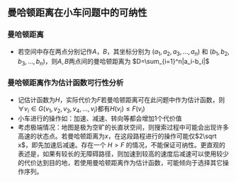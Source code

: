 ## 曼哈顿距离在小车问题中的可纳性
### 曼哈顿距离
- 若空间中存在两点分别记作$A$，$B$，其坐标分别为 $(a_1, a_2, a_3, ..., a_n)$ 和 $(b_1, b_2, b_3, ..., b_n)$，则$A,B$两点间的曼哈顿距离为 $D=\sum_{i=1}^n|a_i-b_i|$
  
### 曼哈顿距离作为估计函数可行性分析
- 记估计函数为$H$，实际代价为$F$若曼哈顿距离可在此问题中作为估计函数，则 $\forall v_i \in G(v_1,v_2,v_3,v_4,...,v_i)$都有$H(v_i) \le F(v_i)$
- 小车进行的操作如：加速、减速、转向等都会增加1个代价值
- 考虑极端情况：地图是极为空旷的长直状空间，则搜索过程中可能会出现许多高速的状态点。若曼哈顿距离为$x$，在这段路程进行的操作可能仅$2\sqrt x$，即先加速后减速。存在一个 $H>F$ 的情况，不能保证可纳性。更直观的表述是，如果有较长的无障碍路径，则加速到较高的速度后减速可以使用较少的代价达到目的地，若使用曼哈顿距离作为估计函数，可能倾向于选择其它操作序列。

